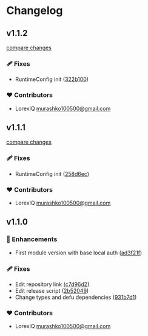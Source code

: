# Changelog


## v1.1.2

[compare changes](https://github.com/LorexIQ/nuxt-local-auth/compare/v1.1.1...v1.1.2)

### 🩹 Fixes

- RuntimeConfig init ([322b100](https://github.com/LorexIQ/nuxt-local-auth/commit/322b100))

### ❤️ Contributors

- LorexIQ <murashko100500@gmail.com>

## v1.1.1

[compare changes](https://github.com/LorexIQ/nuxt-local-auth/compare/v1.1.0...v1.1.1)

### 🩹 Fixes

- RuntimeConfig init ([258d6ec](https://github.com/LorexIQ/nuxt-local-auth/commit/258d6ec))

### ❤️ Contributors

- LorexIQ <murashko100500@gmail.com>

## v1.1.0


### 🚀 Enhancements

- First module version with base local auth ([ad3f21f](https://github.com/LorexIQ/nuxt-local-auth/commit/ad3f21f))

### 🩹 Fixes

- Edit repository link ([c7d96d2](https://github.com/LorexIQ/nuxt-local-auth/commit/c7d96d2))
- Edit release script ([2b52049](https://github.com/LorexIQ/nuxt-local-auth/commit/2b52049))
- Change types and defu dependencies ([931b7d1](https://github.com/LorexIQ/nuxt-local-auth/commit/931b7d1))

### ❤️ Contributors

- LorexIQ <murashko100500@gmail.com>

